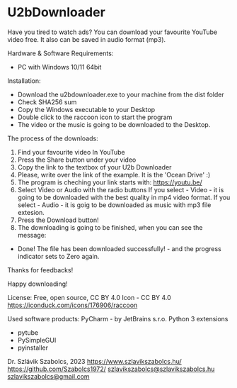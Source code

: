 # U2bDownloader
Have you tired to watch ads? You can download your favourite YouTube video free. It also can be saved in audio format (mp3).

Hardware & Software Requirements:
- PC with Windows 10/11 64bit

Installation:

- Download the u2bdownloader.exe to your machine from the dist folder
- Check SHA256 sum
- Copy the Windows executable to your Desktop
- Double click to the raccoon icon to start the program
- The video or the music is going to be downloaded to the Desktop.

The process of the downloads:
1. Find your favourite video In YouTube
2. Press the Share button under your video
3. Copy the link to the textbox of your U2b Downloader
4. Please, write over the link of the example. It is the 'Ocean Drive' :)
5. The program is cheching your link starts with: https://youtu.be/
6. Select Video or Audio with the radio buttons
If you select - Video - it is going to be downloaded with the best quality in mp4 video format.
If you select - Audio - it is goig to be downloaded as music with mp3 file extesion.
7. Press the Download button!
8. The downloading is going to be finished, when you can see the message:
- Done! The file has been downloaded successfully! - 
and the progress indicator sets to Zero again.

Thanks for feedbacks!

Happy downloading!

License: Free, open source, CC BY 4.0
Icon - CC BY 4.0 https://iconduck.com/icons/176906/raccoon

Used software products:
PyCharm - by JetBrains s.r.o.
Python 3 extensions
- pytube
- PySimpleGUI
- pyinstaller

Dr. Szlávik Szabolcs, 2023
https://www.szlavikszabolcs.hu/
https://github.com/Szabolcs1972/
szlavikszabolcs@szlavikszabolcs.hu
szlavikszabolcs@gmail.com

